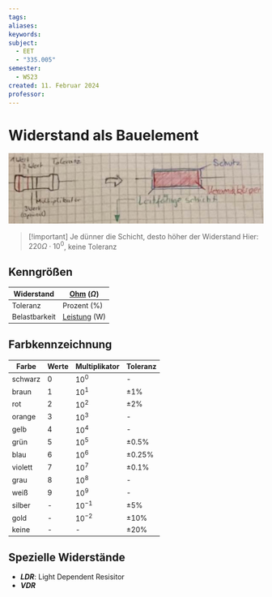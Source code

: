 ```yaml
---
tags: 
aliases: 
keywords: 
subject:
  - EET
  - "335.005"
semester:
  - WS23
created: 11. Februar 2024
professor:
---
```

 

# Widerstand als Bauelement

![](assets/WiderstandFarbcode.jpg)

> [!important] Je dünner die Schicht, desto höher der Widerstand
> Hier: $220\Omega \cdot 10^{0}$, keine Toleranz

## Kenngrößen

| Widerstand    | [Ohm](Ohmsches%20Gesetz.md) ($\Omega$) |
| ------------- | -------------- |
| Toleranz      | Prozent (%)    |
| Belastbarkeit | [Leistung](../Physik/Elektrische%20Leistung.md) (W)               |

## Farbkennzeichnung

| Farbe   | Werte | Multiplikator | Toleranz      |
| ------- | ----- | ------------- | ------------- |
| schwarz | $0$   | $10^{0}$      | -             |
| braun   | $1$   | $10^{1}$      | $\pm 1 \%$    |
| rot     | $2$   | $10^{2}$      | $\pm 2 \%$    |
| orange  | $3$   | $10^{3}$      | -             |
| gelb    | $4$   | $10^{4}$      | -             |
| grün    | $5$   | $10^{5}$      | $\pm 0.5 \%$  |
| blau    | $6$   | $10^{6}$      | $\pm 0.25 \%$ |
| violett | $7$   | $10^{7}$      | $\pm 0.1 \%$  |
| grau    | $8$   | $10^{8}$      | -             |
| weiß    | $9$   | $10^{9}$      | -             |
| silber  | -     | $10^{-1}$     | $\pm 5 \%$    |
| gold    | -     | $10^{-2}$     | $\pm 10 \%$   |
| keine   | -     | -             | $\pm 20 \%$   |

## Spezielle Widerstände

- ***LDR***: Light Dependent Resisitor
- ***VDR***